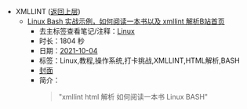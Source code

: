 - XMLLINT ([返回上层](../))
    - [Linux Bash 实战示例，如何阅读一本书以及 xmllint 解析B站首页](https://www.bilibili.com/video/BV1uR4y1H76P)
        - 去主标签查看笔记/注释：[Linux](../tags/Linux.md)
        - 时长：1804 秒
        - 日期：[2021-10-04](../month/202110.md)
        - 标签：Linux,教程,操作系统,打卡挑战,XMLLINT,HTML解析,BASH
        - [封面](http://i2.hdslb.com/bfs/archive/54e3f759dc8905e53dbb06086e1af9b17ad41fda.jpg)
        - 简介：
            > "xmllint 
html 解析
如何阅读一本书
Linux BASH"


